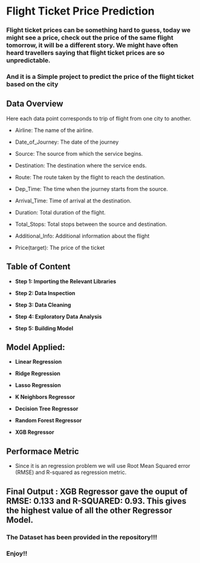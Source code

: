 # Flight Ticket Price Prediction

### Flight ticket prices can be something hard to guess, today we might see a price, check out the price of the same flight tomorrow, it will be a different story. We might have often heard travellers saying that flight ticket prices are so unpredictable.
### And it is a Simple project to predict the price of the flight ticket based on the city

## Data Overview
Here each data point corresponds to trip of flight from one city to another.

- Airline: The name of the airline.

- Date_of_Journey: The date of the journey

- Source: The source from which the service begins.

- Destination: The destination where the service ends.

- Route: The route taken by the flight to reach the destination.

- Dep_Time: The time when the journey starts from the source.

- Arrival_Time: Time of arrival at the destination.

- Duration: Total duration of the flight.

- Total_Stops: Total stops between the source and destination.

- Additional_Info: Additional information about the flight

- Price(target): The price of the ticket

## Table of Content

* __Step 1: Importing the Relevant Libraries__
    
* __Step 2: Data Inspection__
    
* __Step 3: Data Cleaning__
    
* __Step 4: Exploratory Data Analysis__
    
* __Step 5: Building Model__

## Model Applied:

* __Linear Regression__

* __Ridge Regression__

* __Lasso Regression__

* __K Neighbors Regressor__

* __Decision Tree Regressor__

* __Random Forest Regressor__

* __XGB Regressor__

## Performace Metric
- Since it is an regression problem we will use Root Mean Squared error (RMSE) and R-squared as regression metric.

## Final Output : XGB Regressor gave the ouput of RMSE: 0.133 and R-SQUARED: 0.93. This gives the highest value of all the other Regressor Model. 

### The Dataset has been provided in the repository!!!

### Enjoy!!
